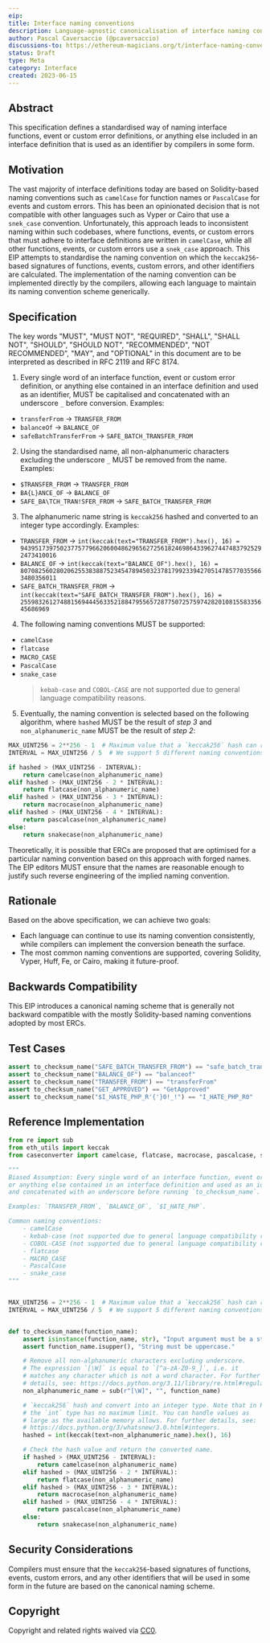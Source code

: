 ```yaml
---
eip:
title: Interface naming conventions
description: Language-agnostic canonicalisation of interface naming conventions
author: Pascal Caversaccio (@pcaversaccio)
discussions-to: https://ethereum-magicians.org/t/interface-naming-conventions/14692
status: Draft
type: Meta
category: Interface
created: 2023-06-15
---
```


## Abstract

This specification defines a standardised way of naming interface functions, event or custom error definitions, or anything else included in an interface definition that is used as an identifier by compilers in some form.

## Motivation

The vast majority of interface definitions today are based on Solidity-based naming conventions such as `camelCase` for function names or `PascalCase` for events and custom errors. This has been an opinionated decision that is not compatible with other languages such as Vyper or Cairo that use a `snek_case` convention. Unfortunately, this approach leads to inconsistent naming within such codebases, where functions, events, or custom errors that must adhere to interface definitions are written in `camelCase`, while all other functions, events, or custom errors use a `snek_case` approach. This EIP attempts to standardise the naming convention on which the `keccak256`-based signatures of functions, events, custom errors, and other identifiers are calculated. The implementation of the naming convention can be implemented directly by the compilers, allowing each language to maintain its naming convention scheme generically.

## Specification

The key words "MUST", "MUST NOT", "REQUIRED", "SHALL", "SHALL NOT", "SHOULD", "SHOULD NOT", "RECOMMENDED", "NOT RECOMMENDED", "MAY", and "OPTIONAL" in this document are to be interpreted as described in RFC 2119 and RFC 8174.

1. Every single word of an interface function, event or custom error definition, or anything else contained in an interface definition and used as an identifier, MUST be capitalised and concatenated with an underscore `_` before conversion. Examples:

- `transferFrom` -> `TRANSFER_FROM`
- `balanceOf` -> `BALANCE_OF`
- `safeBatchTransferFrom` -> `SAFE_BATCH_TRANSFER_FROM`

2. Using the standardised name, all non-alphanumeric characters excluding the underscore `_` MUST be removed from the name. Examples:

- `$TRANSFER_FROM` -> `TRANSFER_FROM`
- `BA{L}ANCE_OF` -> `BALANCE_OF`
- `SAFE_BA\TCH_TRAN!SFER_FROM` -> `SAFE_BATCH_TRANSFER_FROM`

3. The alphanumeric name string is `keccak256` hashed and converted to an integer type accordingly. Examples:

- `TRANSFER_FROM` -> `int(keccak(text="TRANSFER_FROM").hex(), 16) = 94395173975023775779662060048629656272561824698643396274474837925292473410016`
- `BALANCE_OF` -> `int(keccak(text="BALANCE_OF").hex(), 16) = 80708256028020625538388752345478945032378179923394270514785770355663480356011`
- `SAFE_BATCH_TRANSFER_FROM` -> `int(keccak(text="SAFE_BATCH_TRANSFER_FROM").hex(), 16) = 255983261274881569444563352188479556572877507257597428201081558335645686969`

4. The following naming conventions MUST be supported:

- `camelCase`
- `flatcase`
- `MACRO_CASE`
- `PascalCase`
- `snake_case`
  > `kebab-case` and `COBOL-CASE` are not supported due to general language compatibility reasons.

5. Eventually, the naming convention is selected based on the following algorithm, where `hashed` MUST be the result of _step 3_ and `non_alphanumeric_name` MUST be the result of _step 2_:

```python
MAX_UINT256 = 2**256 - 1  # Maximum value that a `keccak256` hash can reach.
INTERVAL = MAX_UINT256 / 5  # We support 5 different naming conventions.

if hashed > (MAX_UINT256 - INTERVAL):
    return camelcase(non_alphanumeric_name)
elif hashed > (MAX_UINT256 - 2 * INTERVAL):
    return flatcase(non_alphanumeric_name)
elif hashed > (MAX_UINT256 - 3 * INTERVAL):
    return macrocase(non_alphanumeric_name)
elif hashed > (MAX_UINT256 - 4 * INTERVAL):
    return pascalcase(non_alphanumeric_name)
else:
    return snakecase(non_alphanumeric_name)
```

Theoretically, it is possible that ERCs are proposed that are optimised for a particular naming convention based on this approach with forged names. The EIP editors MUST ensure that the names are reasonable enough to justify such reverse engineering of the implied naming convention.

## Rationale

Based on the above specification, we can achieve two goals:

- Each language can continue to use its naming convention consistently, while compilers can implement the conversion beneath the surface.
- The most common naming conventions are supported, covering Solidity, Vyper, Huff, Fe, or Cairo, making it future-proof.

## Backwards Compatibility

This EIP introduces a canonical naming scheme that is generally not backward compatible with the mostly Solidity-based naming conventions adopted by most ERCs.

## Test Cases

```python
assert to_checksum_name("SAFE_BATCH_TRANSFER_FROM") == "safe_batch_transfer_from"
assert to_checksum_name("BALANCE_OF") == "balanceof"
assert to_checksum_name("TRANSFER_FROM") == "transferFrom"
assert to_checksum_name("GET_APPROVED") == "GetApproved"
assert to_checksum_name("$I_HA$TE_PHP_R'{'}0!_!") == "I_HATE_PHP_R0"
```

## Reference Implementation

```python
from re import sub
from eth_utils import keccak
from caseconverter import camelcase, flatcase, macrocase, pascalcase, snakecase

"""
Biased Assumption: Every single word of an interface function, event or custom error definition,
or anything else contained in an interface definition and used as an identifier, is capitalised
and concatenated with an underscore before running `to_checksum_name`.

Examples: `TRANSFER_FROM`, `BALANCE_OF`, `$I_HATE_PHP`.

Common naming conventions:
    - camelCase
    - kebab-case (not supported due to general language compatibility reasons)
    - COBOL-CASE (not supported due to general language compatibility reasons)
    - flatcase
    - MACRO_CASE
    - PascalCase
    - snake_case
"""


MAX_UINT256 = 2**256 - 1  # Maximum value that a `keccak256` hash can reach.
INTERVAL = MAX_UINT256 / 5  # We support 5 different naming conventions.


def to_checksum_name(function_name):
    assert isinstance(function_name, str), "Input argument must be a string."
    assert function_name.isupper(), "String must be uppercase."

    # Remove all non-alphanumeric characters excluding underscore.
    # The expression `[\W]` is equal to `[^a-zA-Z0-9_]`, i.e. it
    # matches any character which is not a word character. For further
    # details, see: https://docs.python.org/3.11/library/re.html#regular-expression-syntax.
    non_alphanumeric_name = sub(r"[\W]", "", function_name)

    # `keccak256` hash and convert into an integer type. Note that in Python 3,
    # the `int` type has no maximum limit. You can handle values as
    # large as the available memory allows. For further details, see:
    # https://docs.python.org/3/whatsnew/3.0.html#integers.
    hashed = int(keccak(text=non_alphanumeric_name).hex(), 16)

    # Check the hash value and return the converted name.
    if hashed > (MAX_UINT256 - INTERVAL):
        return camelcase(non_alphanumeric_name)
    elif hashed > (MAX_UINT256 - 2 * INTERVAL):
        return flatcase(non_alphanumeric_name)
    elif hashed > (MAX_UINT256 - 3 * INTERVAL):
        return macrocase(non_alphanumeric_name)
    elif hashed > (MAX_UINT256 - 4 * INTERVAL):
        return pascalcase(non_alphanumeric_name)
    else:
        return snakecase(non_alphanumeric_name)
```

## Security Considerations

Compilers must ensure that the `keccak256`-based signatures of functions, events, custom errors, and any other identifiers that will be used in some form in the future are based on the canonical naming scheme.

## Copyright

Copyright and related rights waived via [CC0](../LICENSE.md).
